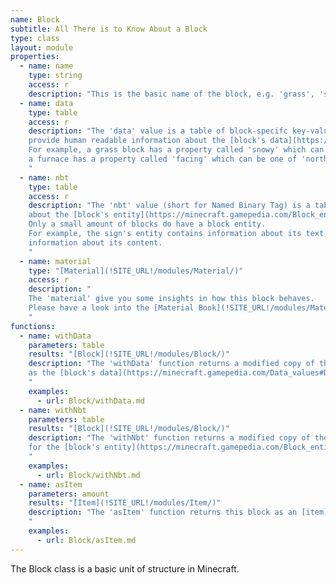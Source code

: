 ```yaml
---
name: Block
subtitle: All There is to Know About a Block
type: class
layout: module
properties:
  - name: name
    type: string
    access: r
    description: "This is the basic name of the block, e.g. 'grass', 'stone', or 'air'."
  - name: data
    type: table
    access: r
    description: "The 'data' value is a table of block-specifc key-value pairs that
    provide human readable information about the [block's data](https://minecraft.gamepedia.com/Data_values#Data).
    For example, a grass block has a property called 'snowy' which can be true or false, and
    a furnace has a property called 'facing' which can be one of 'north', 'east', 'south', and 'west'.
    "
  - name: nbt
    type: table
    access: r
    description: "The 'nbt' value (short for Named Binary Tag) is a table of block-specifc key-value pairs
    about the [block's entity](https://minecraft.gamepedia.com/Block_entity_format).
    Only a small amount of blocks do have a block entity.
    For example, the sign's entity contains information about its text, and the chest's entity contains
    information about its content.
    "
  - name: material
    type: "[Material](!SITE_URL!/modules/Material/)"
    access: r
    description: "
    The 'material' give you some insights in how this block behaves.
    Please have a look into the [Material Book](!SITE_URL!/modules/Material/) for more information.
    "
functions:
  - name: withData
    parameters: table
    results: "[Block](!SITE_URL!/modules/Block/)"
    description: "The 'withData' function returns a modified copy of the given block with the given table values
    as the [block's data](https://minecraft.gamepedia.com/Data_values#Data).
    "
    examples:
      - url: Block/withData.md
  - name: withNbt
    parameters: table
    results: "[Block](!SITE_URL!/modules/Block/)"
    description: "The 'withNbt' function returns a modified copy of the given block with the given table values
    for the [block's entity](https://minecraft.gamepedia.com/Block_entity_format).
    "
    examples:
      - url: Block/withNbt.md
  - name: asItem
    parameters: amount
    results: "[Item](!SITE_URL!/modules/Item/)"
    description: "The 'asItem' function returns this block as an [item](!SITE_URL!/modules/Item/) of the given amount.
    "
    examples:
      - url: Block/asItem.md
---
```


The <span class="notranslate">Block</span> class is a basic unit of structure in Minecraft.
